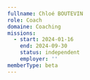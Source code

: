 ```yaml
---
fullname: Chloé BOUTEVIN
role: Coach
domaine: Coaching
missions:
  - start: 2024-01-16
    end: 2024-09-30
    status: independent
    employer: ''
memberType: beta
---
```

